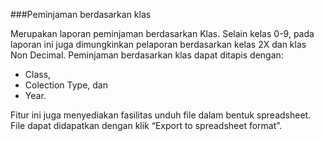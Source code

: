###Peminjaman berdasarkan klas

Merupakan laporan peminjaman berdasarkan Klas. Selain kelas 0-9, pada laporan ini juga dimungkinkan pelaporan berdasarkan kelas 2X dan klas Non Decimal. Peminjaman berdasarkan klas dapat ditapis dengan: 
- Class, 
- Colection Type, dan 
- Year.

Fitur ini juga menyediakan fasilitas unduh file dalam bentuk spreadsheet. File dapat didapatkan dengan klik “Export to spreadsheet format”.

